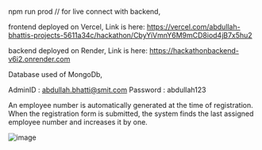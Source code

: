 npm run prod    // for live connect with backend,


frontend deployed on Vercel, Link is here: https://vercel.com/abdullah-bhattis-projects-5611a34c/hackathon/CbyYiVmnY6M9mCD8iod4jB7x5hu2

backend deployed on Render, Link is here: https://hackathonbackend-v6i2.onrender.com

Database used of MongoDb, 

AdminID :  abdullah.bhatti@smit.com
Password : abdullah123

An employee number is automatically generated at the time of registration. When the registration form is submitted, the system finds the last assigned employee number and increases it by one.

![image](https://github.com/user-attachments/assets/59ef33d8-1241-4469-8359-7f71f358f2a7)




